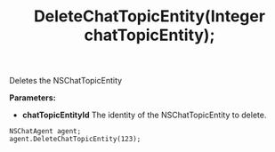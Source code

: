 ﻿---
uid: crmscript_ref_NSChatAgent_DeleteChatTopicEntity
title: DeleteChatTopicEntity(Integer chatTopicEntity);
intellisense: NSChatAgent.DeleteChatTopicEntity
keywords: NSChatAgent, DeleteChatTopicEntity
so.topic: reference
---

Deletes the NSChatTopicEntity
  
**Parameters:**
 - **chatTopicEntityId** The identity of the NSChatTopicEntity to delete.

```crmscript
NSChatAgent agent;
agent.DeleteChatTopicEntity(123);
```

